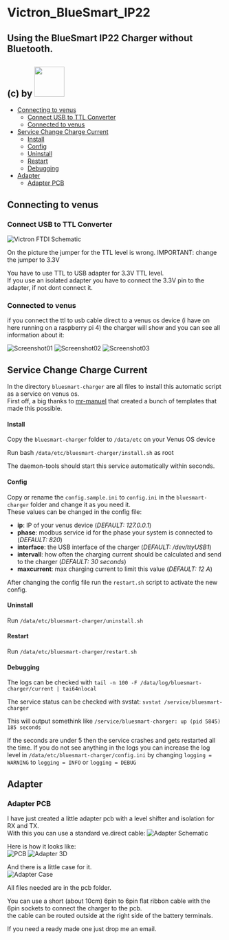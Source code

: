 # Victron_BlueSmart_IP22
## Using the BlueSmart IP22 Charger without Bluetooth.
## (c) by <img src="https://github.com/wasn-eu/CubeCell_Getting_Started/raw/master/images/wasn_logo.png" width=70>

- [Connecting to venus](#connecting-to-venus)   
  - [Connect USB to TTL Converter](#connect-usb-to-ttl-converter)    
  - [Connected to venus](#connected-to-venus) 
- [Service Change Charge Current](#service-change-charge-current)
  - [Install](#install)
  - [Config](#config)
  - [Uninstall](#uninstall)
  - [Restart](#restart)
  - [Debugging](#debugging)  
- [Adapter](#adapter)   
  - [Adapter PCB](#adapter-pcb)     
     
      
     
## Connecting to venus
### Connect USB to TTL Converter
     
![Victron FTDI Schematic](/Images/Victron_BlueSmart_ftdi.jpg)
      
On the picture the jumper for the TTL level is wrong. 
IMPORTANT: change the jumper to 3.3V    

You have to use TTL to USB adapter for 3.3V TTL level.   
If you use an isolated adapter you have to connect the 3.3V pin to the adapter, if not dont connect it.   
     
     
### Connected to venus

if you connect the ttl to usb cable direct to a venus os device (i have on here running on a raspberry pi 4) 
the charger will show and you can see all information about it:
  
![Screenshot01](../../raw/master/Images/ScreenShot_01.jpg)
![Screenshot02](../../raw/master/Images/Screenshot_02.jpg) 
![Screenshot03](../../raw/master/Images/Screenshot_03.jpg) 
     
     
## Service Change Charge Current

In the directory ```bluesmart-charger``` are all files to install this automatic script as a service on venus os.    
First off, a big thanks to [mr-manuel](https://github.com/mr-manuel) that created a bunch of templates that made this possible.   
     
#### Install
Copy the ```bluesmart-charger``` folder to ```/data/etc``` on your Venus OS device
    
Run bash ```/data/etc/bluesmart-charger/install.sh``` as root

The daemon-tools should start this service automatically within seconds.
      
#### Config
Copy or rename the ```config.sample.ini``` to ```config.ini``` in the ```bluesmart-charger``` folder and change it as you need it.    
These values can  be changed in the config file:     
- **ip**: IP of your venus device (_DEFAULT: 127.0.0.1_)
- **phase**: modbus service id for the phase your system is connected to (_DEFAULT: 820_)
- **interface**: the USB interface of the charger (_DEFAULT: /dev/ttyUSB1_)
- **intervall**: how often the charging current should be calculated and send to the charger (_DEFAULT: 30 seconds_)
- **maxcurrent**: max charging current to limit this value (_DEFAULT: 12 A_)

After changing the config file run the ```restart.sh``` script to activate the new config.     
     
#### Uninstall
Run ```/data/etc/bluesmart-charger/uninstall.sh```
     
#### Restart
Run ```/data/etc/bluesmart-charger/restart.sh```
     
#### Debugging
The logs can be checked with ```tail -n 100 -F /data/log/bluesmart-charger/current | tai64nlocal```

The service status can be checked with svstat: ```svstat /service/bluesmart-charger```

This will output somethink like ```/service/bluesmart-charger: up (pid 5845) 185 seconds```

If the seconds are under 5 then the service crashes and gets restarted all the time. If you do not see anything in the logs you can increase the log level in ```/data/etc/bluesmart-charger/config.ini``` by changing ```logging = WARNING``` to ```logging = INFO``` or ```logging = DEBUG```
     
     
## Adapter
### Adapter PCB

I have just created a little adapter pcb with a level shifter and isolation for RX and TX.   
With this you can use a standard ve.direct cable:
![Adapter Schematic](/Images/pcb_schematic.jpg)
     
Here is how it looks like:       
![PCB](/Images/adapter_pcb.jpg)
![Adapter 3D](/Images/adapter_3d.jpg)
      
And there is a little case for it.      
![Adapter Case](/Images/adapter_case.jpg)
     

All files needed are in the pcb folder.    

You can use a short (about 10cm) 6pin to 6pin flat ribbon cable with the 6pin sockets to connect the charger to the pcb.   
the cable can be routed outside at the right side of the battery terminals.    

If you need a ready made one just drop me an email.
